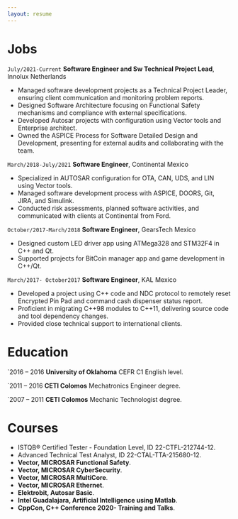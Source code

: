 ```yaml
---
layout: resume
---
```

# Jobs

`July/2021-Current`
__Software Engineer and Sw Technical Project Lead__, Innolux Netherlands
- Managed software development projects as a Technical Project Leader, ensuring client communication and monitoring problem reports.
- Designed Software Architecture focusing on Functional Safety mechanisms and compliance with external specifications.
- Developed Autosar projects with configuration using Vector tools and Enterprise architect.
- Owned the ASPICE Process for Software Detailed Design and Development, presenting for external audits and collaborating with the team.

`March/2018-July/2021`
__Software Engineer__, Continental Mexico

- Specialized in AUTOSAR configuration for OTA, CAN, UDS, and LIN using Vector tools.
- Managed software development process with ASPICE, DOORS, Git, JIRA, and Simulink.
- Conducted risk assessments, planned software activities, and communicated with clients at Continental from Ford.

`October/2017-March/2018`
__Software Engineer__, GearsTech Mexico

- Designed custom LED driver app using ATMega328 and STM32F4 in C++ and Qt.
- Supported projects for BitCoin manager app and game development in C++/Qt.

`March/2017- October2017`
__Software Engineer__, KAL Mexico

- Developed a project using C++ code and NDC protocol to remotely reset Encrypted Pin Pad and command cash dispenser status report.
- Proficient in migrating C++98 modules to C++11, delivering source code and tool dependency changes.
- Provided close technical support to international clients.

# Education

`2016 – 2016
__University of Oklahoma__
CEFR C1 English level.

`2011 – 2016
__CETI Colomos__
Mechatronics Engineer degree.

`2007 – 2011
__CETI Colomos__
Mechanic Technologist degree.

# Courses
- ISTQB® Certified Tester - Foundation Level, ID 22-CTFL-212744-12.
- Advanced Technical Test Analyst, ID 22-CTAL-TTA-215680-12.
- **Vector, MICROSAR Functional Safety**.
- **Vector, MICROSAR CyberSecurity**.
- **Vector, MICROSAR MultiCore**.
- **Vector, MICROSAR Ethernet**.
- **Elektrobit, Autosar Basic**.
- **Intel Guadalajara, Artificial Intelligence using Matlab**.
- **CppCon, C++ Conference 2020- Training and Talks**.
<!-- ### Footer
Last updated: May 2020 -->


